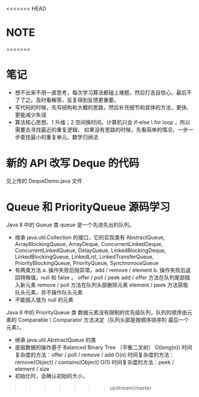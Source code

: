 <<<<<<< HEAD
# NOTE

  

=======
# 笔记
- 想不出来不用一直思考，每次学习算法都碰上难题，然后打击自信心，最后不了了之。及时看解答，反复得到反馈更重要。
- 写代码的时候，先写结构和大概的思路，然后补充细节和具体的方法，更快、更能减少失误
- 算法核心思想。1 升维；2 空间换时间。计算机只会 if-else \ for loop ，所以需要去寻找最近的重复逻辑，
  如果没有思路的时候，先看简单的情况，一步一步查找最小的重复单元，数学归纳法

# 新的 API 改写 Deque 的代码
 见上传的 DequeDemo.java 文件

# Queue 和 PriorityQueue 源码学习
Java 8 中的 Queue 类
queue 是一个先进先出的队列。
- 继承 java.util.Collection 的接口，它的实现类有 AbstractQueue, ArrayBlockingQueue, ArrayDeque, ConcurrentLinkedDeque, ConcurrentLinkedQueue, DelayQueue, LinkedBlockingDeque, LinkedBlockingQueue, LinkedList, LinkedTransferQueue, PriorityBlockingQueue, PriorityQueue, SynchronousQueue
- 有两类方法
  a. 操作失败后抛异常。add / remove / element
  b. 操作失败后返回特殊值，null 和 false 。 offer / poll / peek
  add / offer 方法在队列尾部插入新元素
  remove / poll 方法在队列头部删除元素
  element / peek 方法获取队头元素，并不操作队头元素
- 不能插入值为 null 的元素

Java 8 中的 PriorityQueue 类
数据元素没有限制的优先级队列，队列的顺序由元素的 Comparable \ Comparator 方法决定（队列头部是按顺序排序的
最后一个元素）。
- 继承 java.util.AbstractQueue 的类
- 底层数据的操作基于 Balanced Binary Tree （平衡二叉树）
  O(long(n)) 时间复杂度的方法：offer / poll / remove / add
  O(n) 时间复杂度的方法：remove(Object) / contains(Object)
  O(1) 时间复杂度的方法：peek / element / size
- 初始化时，会确认初始的大小，

>>>>>>> upstream/master
